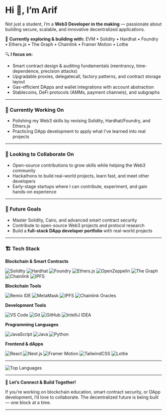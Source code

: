 
# Hi 👋, I’m Arif

Not just a student, I’m a **Web3 Developer in the making** — passionate about building secure, scalable, and innovative decentralized applications.

🚀 **Currently exploring & building with:**
EVM • Solidity • Hardhat • Foundry • Ethers.js • The Graph • Chainlink • Framer Motion • Lottie

🔍 **I focus on:**

* Smart contract design & auditing fundamentals (reentrancy, time-dependence, precision attacks)
* Upgradable proxies, delegatecall, factory patterns, and contract storage layout
* Gas-efficient DApps and wallet integrations with account abstraction
* Stablecoins, DeFi protocols (AMMs, payment channels), and subgraphs

---

### 🔭 Currently Working On
 * Polishing my Web3 skills by revising Solidity, Hardhat/Foundry, and Ethers.js
 * Practicing DApp development to apply what I’ve learned into real projects


---

### 🤝 Looking to Collaborate On

* Open-source contributions to grow skills while helping the Web3 community
* Hackathons to build real-world projects, learn fast, and meet other developers
* Early-stage startups where I can contribute, experiment, and gain hands-on experience

---


### 📌 Future Goals

* Master Solidity, Cairo, and advanced smart contract security
* Contribute to open-source Web3 projects and protocol research
* Build a **full-stack DApp developer portfolio** with real-world projects

---

### 🏗️ Tech Stack  

**Blockchain & Smart Contracts**  

![Solidity](https://img.shields.io/badge/Solidity-363636?style=for-the-badge&logo=solidity) ![Hardhat](https://img.shields.io/badge/Hardhat-FCC624?style=for-the-badge&logo=ethereum) ![Foundry](https://img.shields.io/badge/Foundry-black?style=for-the-badge) ![Ethers.js](https://img.shields.io/badge/Ethers.js-3C3C3D?style=for-the-badge&logo=javascript) ![OpenZeppelin](https://img.shields.io/badge/OpenZeppelin-4E5EE4?style=for-the-badge) ![The Graph](https://img.shields.io/badge/TheGraph-2C2CFF?style=for-the-badge&logo=thegraph) ![Chainlink](https://img.shields.io/badge/Chainlink-375BD2?style=for-the-badge&logo=chainlink) ![IPFS](https://img.shields.io/badge/IPFS-65C2CB?style=for-the-badge&logo=ipfs)

**Blockchain Tools**  

![Remix IDE](https://img.shields.io/badge/Remix-FF2D20?style=for-the-badge&logo=ethereum) ![MetaMask](https://img.shields.io/badge/MetaMask-FF8C00?style=for-the-badge&logo=metamask) ![IPFS](https://img.shields.io/badge/IPFS-65C2CB?style=for-the-badge&logo=ipfs) ![Chainlink Oracles](https://img.shields.io/badge/Chainlink-375BD2?style=for-the-badge&logo=chainlink)

**Development Tools**  

![VS Code](https://img.shields.io/badge/VS%20Code-007ACC?style=for-the-badge&logo=visual-studio-code&logoColor=white) ![Git](https://img.shields.io/badge/Git-F05032?style=for-the-badge&logo=git&logoColor=white) ![GitHub](https://img.shields.io/badge/GitHub-181717?style=for-the-badge&logo=github&logoColor=white) ![IntelliJ IDEA](https://img.shields.io/badge/IntelliJ-000000?style=for-the-badge&logo=intellij-idea&logoColor=white)

**Programming Languages**  

![JavaScript](https://img.shields.io/badge/JavaScript-F7E017?style=for-the-badge&logo=javascript&logoColor=black) ![Java](https://img.shields.io/badge/Java-ED8B00?style=for-the-badge&logo=java&logoColor=white) ![Python](https://img.shields.io/badge/Python-3776AB?style=for-the-badge&logo=python&logoColor=white)

**Frontend & dApps**  

![React](https://img.shields.io/badge/React-61DAFB?style=for-the-badge&logo=react&logoColor=black) ![Next.js](https://img.shields.io/badge/Next.js-000000?style=for-the-badge&logo=nextdotjs&logoColor=white) ![Framer Motion](https://img.shields.io/badge/Framer-FF0050?style=for-the-badge&logo=framer) ![TailwindCSS](https://img.shields.io/badge/TailwindCSS-38B2AC?style=for-the-badge&logo=tailwind-css&logoColor=white) ![Lottie](https://img.shields.io/badge/Lottie-00B4AB?style=for-the-badge)



---




![Top Languages](https://github-readme-stats.vercel.app/api/top-langs/?username=RogerZoe&layout=compact&theme=radical)


---

🚀 **Let’s Connect & Build Together!**

If you’re working on blockchain education, smart contract security, or DApp development, I’d love to collaborate. The decentralized future is being built — one block at a time.

---

 



